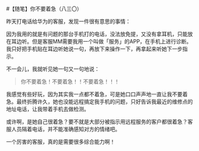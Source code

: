 #【随笔】你不要着急（八三〇）

昨天打电话给华为的客服，发现一件很有意思的事情：

因为我用的就是有问题的那台手机打的电话，没法放免提，又没有拿耳机，只能放在耳边听。但是客服MM需要我用一个叫做「服务」的APP，在手机上进行诊断。我只好把手机贴在耳边听她说一句，再放下来操作一下，再拿起来听她下一步指示。

不一会儿，我就听见她一句又一句地说：

> 你不要着急！不要着急！！不要着急！！！

我感觉有些好玩，因为其实我一点都不着急，可是她口口声声地一直让我不要着急。最终折腾许久，她也没能远程搞定我手机的问题，只好告诉我最近的维修点的地址电话，让我带着手机去做检测。

或许啊，是她自己很着急？要不就是大部分被指示用远程服务的客户都很着急？客服人员隔着电话，并不能准确感知对方的情绪吧。

一个厉害的客服，真的是需要很多综合能力啊！